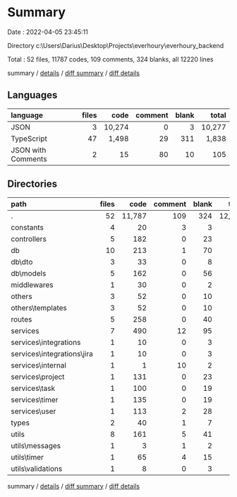 # Summary

Date : 2022-04-05 23:45:11

Directory c:\Users\Darius\Desktop\Projects\everhoury\everhoury_backend

Total : 52 files,  11787 codes, 109 comments, 324 blanks, all 12220 lines

summary / [details](details.md) / [diff summary](diff.md) / [diff details](diff-details.md)

## Languages
| language | files | code | comment | blank | total |
| :--- | ---: | ---: | ---: | ---: | ---: |
| JSON | 3 | 10,274 | 0 | 3 | 10,277 |
| TypeScript | 47 | 1,498 | 29 | 311 | 1,838 |
| JSON with Comments | 2 | 15 | 80 | 10 | 105 |

## Directories
| path | files | code | comment | blank | total |
| :--- | ---: | ---: | ---: | ---: | ---: |
| . | 52 | 11,787 | 109 | 324 | 12,220 |
| constants | 4 | 20 | 3 | 3 | 26 |
| controllers | 5 | 182 | 0 | 23 | 205 |
| db | 10 | 213 | 1 | 70 | 284 |
| db\dto | 3 | 33 | 0 | 8 | 41 |
| db\models | 5 | 162 | 0 | 56 | 218 |
| middlewares | 1 | 30 | 0 | 2 | 32 |
| others | 3 | 52 | 0 | 10 | 62 |
| others\templates | 3 | 52 | 0 | 10 | 62 |
| routes | 5 | 258 | 0 | 40 | 298 |
| services | 7 | 490 | 12 | 95 | 597 |
| services\integrations | 1 | 10 | 0 | 3 | 13 |
| services\integrations\jira | 1 | 10 | 0 | 3 | 13 |
| services\internal | 1 | 1 | 10 | 2 | 13 |
| services\project | 1 | 131 | 0 | 23 | 154 |
| services\task | 1 | 100 | 0 | 19 | 119 |
| services\timer | 1 | 135 | 0 | 19 | 154 |
| services\user | 1 | 113 | 2 | 28 | 143 |
| types | 2 | 40 | 1 | 7 | 48 |
| utils | 8 | 161 | 5 | 41 | 207 |
| utils\messages | 1 | 3 | 1 | 2 | 6 |
| utils\timer | 1 | 65 | 4 | 15 | 84 |
| utils\validations | 1 | 8 | 0 | 3 | 11 |

summary / [details](details.md) / [diff summary](diff.md) / [diff details](diff-details.md)